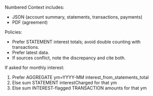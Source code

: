 Numbered Context includes:
- JSON (account summary, statements, transactions, payments)
- PDF (agreement)

Policies:
- Prefer STATEMENT interest totals; avoid double counting with transactions.
- Prefer latest data.
- If sources conflict, note the discrepancy and cite both.

If asked for monthly interest:
1) Prefer AGGREGATE ym=YYYY-MM interest_from_statements_total
2) Else sum STATEMENT interestCharged for that ym
3) Else sum INTEREST-flagged TRANSACTION amounts for that ym
